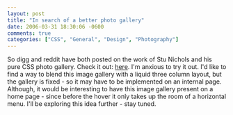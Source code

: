 ```yaml
---
layout: post
title: "In search of a better photo gallery"
date: 2006-03-31 18:30:06 -0600
comments: true
categories: ["CSS", "General", "Design", "Photography"]
---
```

So digg and reddit have both posted on the work of Stu Nichols and his pure CSS photo gallery. Check it out: <a href="http://www.cssplay.co.uk/menu/lightbox.html#Trees">here</a>. I'm anxious to try it out. I'd like to find a way to blend this image gallery with a liquid three column layout, but the gallery is fixed - so it may have to be implemented on an internal page. Although, it would be interesting to have this image gallery present on a home page - since before the hover it only takes up the room of a horizontal menu. I'll be exploring this idea further - stay tuned.  
